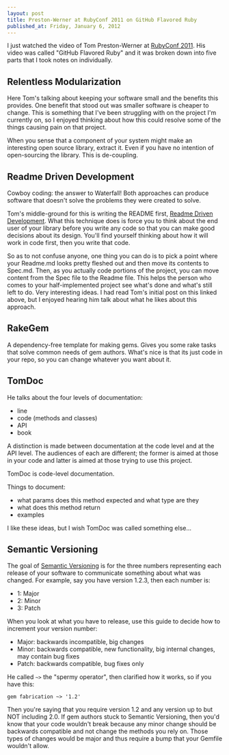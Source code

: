 ```yaml
---
layout: post
title: Preston-Werner at RubyConf 2011 on GitHub Flavored Ruby
published_at: Friday, January 6, 2012
---
```


I just watched the video of Tom Preston-Werner at [RubyConf 2011](http://confreaks.net/events/rubyconf2011). His video was called "GitHub Flavored Ruby" and it was broken down into five parts that I took notes on individually.

Relentless Modularization
-------------------------

Here Tom's talking about keeping your software small and the benefits this provides. One benefit that stood out was smaller software is cheaper to change. This is something that I've been struggling with on the project I'm currently on, so I enjoyed thinking about how this could resolve some of the things causing pain on that project.

When you sense that a component of your system might make an interesting open source library, extract it. Even if you have no intention of open-sourcing the library. This is de-coupling.

Readme Driven Development
-------------------------

Cowboy coding: the answer to Waterfall! Both approaches can produce software that doesn't solve the problems they were created to solve.

Tom's middle-ground for this is writing the README first, [Readme Driven Development](http://tom.preston-werner.com/2010/08/23/readme-driven-development.html). What this technique does is force you to think about the end user of your library before you write any code so that you can make good decisions about its design. You'll find yourself thinking about how it will work in code first, then you write that code.

So as to not confuse anyone, one thing you can do is to pick a point where your Readme.md looks pretty fleshed out and then move its contents to Spec.md. Then, as you actually code portions of the project, you can move content from the Spec file to the Readme file. This helps the person who comes to your half-implemented project see what's done and what's still left to do. Very interesting ideas. I had read Tom's initial post on this linked above, but I enjoyed hearing him talk about what he likes about this approach.

RakeGem
-------

A dependency-free template for making gems. Gives you some rake tasks that solve common needs of gem authors. What's nice is that its just code in your repo, so you can change whatever you want about it.

TomDoc
------

He talks about the four levels of documentation:

* line
* code (methods and classes)
* API
* book

A distinction is made between documentation at the code level and at the API level. The audiences of each are different; the former is aimed at those in your code and latter is aimed at those trying to use this project.

TomDoc is code-level documentation.

Things to document:

* what params does this method expected and what type are they
* what does this method return
* examples

I like these ideas, but I wish TomDoc was called something else...

Semantic Versioning
-------------------

The goal of [Semantic Versioning](http://semver.org/) is for the three numbers representing each release of your software to communicate something about what was changed. For example, say you have version 1.2.3, then each number is:

* 1: Major
* 2: Minor
* 3: Patch

When you look at what you have to release, use this guide to decide how to increment your version number:

* Major: backwards incompatible, big changes
* Minor: backwards compatible, new functionality, big internal changes, may contain bug fixes
* Patch: backwards compatible, bug fixes only

He called `~>` the "spermy operator", then clarified how it works, so if you have this:

	gem fabrication ~> '1.2'

Then you're saying that you require version 1.2 and any version up to but NOT including 2.0. If gem authors stuck to Semantic Versioning, then you'd know that your code wouldn't break because any minor change should be backwards compatible and not change the methods you rely on. Those types of changes would be major and thus require a bump that your Gemfile wouldn't allow.